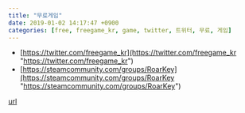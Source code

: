 ```yaml
---
title: "무료게임"
date: 2019-01-02 14:17:47 +0900
categories: [free, freegame_kr, game, twitter, 트위터, 무료, 게임]
---
```


- [https://twitter.com/freegame_kr](https://twitter.com/freegame_kr "https://twitter.com/freegame_kr")
- [https://steamcommunity.com/groups/RoarKey](https://steamcommunity.com/groups/RoarKey "https://steamcommunity.com/groups/RoarKey")




[url](http://www.mins01.com/mh/tech/read/1229)